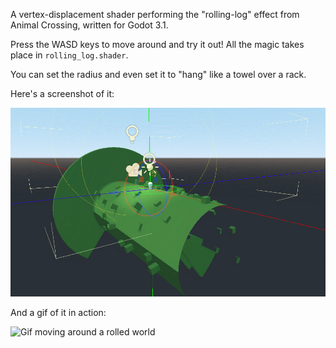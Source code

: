 A vertex-displacement shader performing the "rolling-log" effect from Animal Crossing, written for Godot 3.1.

Press the WASD keys to move around and try it out! All the magic takes place in `rolling_log.shader`.

You can set the radius and even set it to "hang" like a towel over a rack.

Here's a screenshot of it:

![Screenshot of rolled world in editor.](displacement_screenshot.png)

And a gif of it in action:

![Gif moving around a rolled world](displacement_video.gif)

